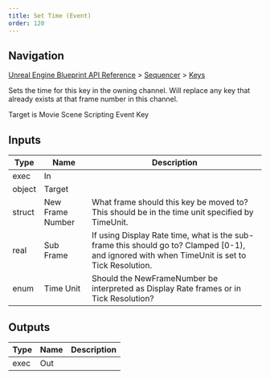 ```yaml
---
title: Set Time (Event)
order: 120
---
```

## Navigation

[Unreal Engine Blueprint API Reference](https://dev.epicgames.com/documentation/en-us/unreal-engine/BlueprintAPI) > [Sequencer](https://dev.epicgames.com/documentation/en-us/unreal-engine/BlueprintAPI/Sequencer) > [Keys](https://dev.epicgames.com/documentation/en-us/unreal-engine/BlueprintAPI/Sequencer/Keys)

Sets the time for this key in the owning channel. Will replace any key that already exists at that frame number in this channel.

Target is Movie Scene Scripting Event Key

## Inputs

| Type | Name | Description |
| --- | --- | --- |
| exec | In |  |
| object | Target |  |
| struct | New Frame Number | What frame should this key be moved to? This should be in the time unit specified by TimeUnit. |
| real | Sub Frame | If using Display Rate time, what is the sub-frame this should go to? Clamped \[0-1), and ignored with when TimeUnit is set to Tick Resolution. |
| enum | Time Unit | Should the NewFrameNumber be interpreted as Display Rate frames or in Tick Resolution? |

## Outputs

| Type | Name | Description |
| --- | --- | --- |
| exec | Out |  |

